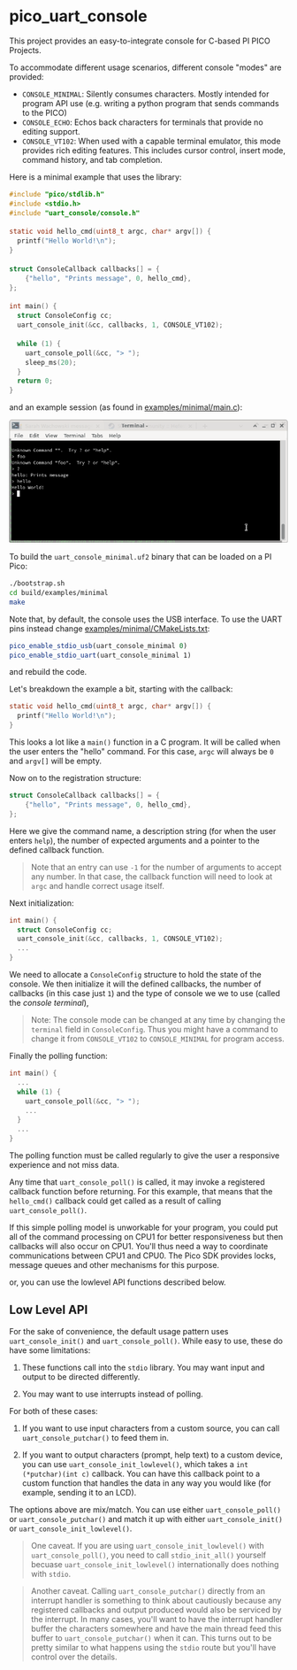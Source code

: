 # pico_uart_console
This project provides an easy-to-integrate console for C-based PI PICO Projects.

To accommodate different usage scenarios, different console "modes" are provided:

  * `CONSOLE_MINIMAL`: Silently consumes characters.  Mostly intended for
  program API use (e.g. writing a python program that sends commands to the
  PICO)
  * `CONSOLE_ECHO`: Echos back characters for terminals that provide no
  editing support.
  * `CONSOLE_VT102`: When used with a capable terminal
  emulator, this mode provides rich editing features.  This includes cursor
  control, insert mode, command history, and tab completion.

  Here is a minimal example that uses the library:

```c
#include "pico/stdlib.h"
#include <stdio.h>
#include "uart_console/console.h"

static void hello_cmd(uint8_t argc, char* argv[]) {
  printf("Hello World!\n");
}

struct ConsoleCallback callbacks[] = {
    {"hello", "Prints message", 0, hello_cmd},
};

int main() {
  struct ConsoleConfig cc;
  uart_console_init(&cc, callbacks, 1, CONSOLE_VT102);

  while (1) {
    uart_console_poll(&cc, "> ");
    sleep_ms(20);
  }
  return 0;
}
```

and an example session (as found in [examples/minimal/main.c](examples/minimal/main.c)):

![terminal](images/terminal.png)

To build the `uart_console_minimal.uf2` binary that can be loaded on a PI Pico:

```bash
./bootstrap.sh
cd build/examples/minimal
make
```

Note that, by default, the console uses the USB interface.  To use the UART
pins instead change
[examples/minimal/CMakeLists.txt](examples/minimal/CMakeLists.txt):

```cmake
pico_enable_stdio_usb(uart_console_minimal 0)
pico_enable_stdio_uart(uart_console_minimal 1)
```

and rebuild the code.

Let's breakdown the example a bit, starting with the callback:

```c
static void hello_cmd(uint8_t argc, char* argv[]) {
  printf("Hello World!\n");
}
```

This looks a lot like a `main()` function in a C program.  It will be called
when the user enters the "hello" command.  For this case, `argc` will always be
`0` and `argv[]` will be empty.

Now on to the registration structure:

```c
struct ConsoleCallback callbacks[] = {
    {"hello", "Prints message", 0, hello_cmd},
};
```

Here we give the command name, a description string (for when the user enters
`help`), the number of expected arguments and a pointer to the defined callback
function.

> Note that an entry can use `-1` for the number of arguments to accept any
number.  In that case, the callback function will need to look at `argc` and
handle correct usage itself.

Next initialization:

```c
int main() {
  struct ConsoleConfig cc;
  uart_console_init(&cc, callbacks, 1, CONSOLE_VT102);
  ...
}
```

We need to allocate a `ConsoleConfig` structure to hold the state of the console.
We then initialize it will the defined callbacks, the number of callbacks (in
this case just `1`) and the type of console we we to use (called the *console terminal*),

> Note: The console mode can be changed at any time by changing the `terminal` field
in `ConsoleConfig`.  Thus you might have a command to change it from
`CONSOLE_VT102` to `CONSOLE_MINIMAL` for program access.

Finally the polling function:

```c
int main() {
  ...
  while (1) {
    uart_console_poll(&cc, "> ");
    ...
  }
  ...
}
```

The polling function must be called regularly to give the user a responsive
experience and not miss data.

Any time that `uart_console_poll()` is called, it may invoke a
registered callback function before returning.  For this example,
that means that the `hello_cmd()` callback could get called as a result
of calling `uart_console_poll()`.

If this simple polling model is unworkable for your program, you could put all
of the command processing on CPU1 for better responsiveness but then callbacks
will also occur on CPU1.  You'll thus need a way to coordinate communications
between CPU1 and CPU0.  The Pico SDK provides locks, message queues and other
mechanisms for this purpose.

or, you can use the lowlevel API functions described below.

## Low Level API

For the sake of convenience, the default usage pattern uses `uart_console_init()` and `uart_console_poll()`.  While easy to use, these do have some limitations:

  1. These functions call into the `stdio` library.  You may want input and output to be directed differently.

  2. You may want to use interrupts instead of polling.

For both of these cases:

  1. If you want to use input characters from a custom source, you can call
  `uart_console_putchar()` to feed them in.

  2. If you want to output characters (prompt, help text) to a custom device,
  you can use `uart_console_init_lowlevel()`, which takes a `int (*putchar)(int
  c)` callback.  You can have this callback point to a custom function that
  handles the data in any way you would like (for example, sending it to an
  LCD).

  The options above are mix/match.  You can use either `uart_console_poll()` or
  `uart_console_putchar()` and match it up with either `uart_console_init()` or
  `uart_console_init_lowlevel()`.

  > One caveat.  If you are using `uart_console_init_lowlevel()` with
  `uart_console_poll()`, you need to call `stdio_init_all()` yourself becuase
  `uart_console_init_lowlevel()` internationally does nothing with `stdio`.

  > Another caveat.  Calling `uart_console_putchar()` directly from an interrupt
  handler is something to think about cautiously because any registered callbacks
  and output produced would also be serviced by the interrupt.  In many cases,
  you'll want to have the interrupt handler buffer the characters somewhere and
  have the main thread feed this buffer to `uart_console_putchar()` when it can.
  This turns out to be pretty similar to what happens using the `stdio` route
  but you'll have control over the details.

